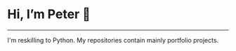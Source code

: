 # Hi, I’m Peter 👋
------------------------
I'm reskilling to Python. My repositories contain mainly portfolio projects.
